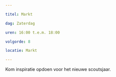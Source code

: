 ```yaml
---

titel: Markt

dag: Zaterdag

uren: 16:00 t.e.m. 18:00

volgorde: 8

locatie: Markt

---
```


Kom inspiratie opdoen voor het nieuwe scoutsjaar.  
